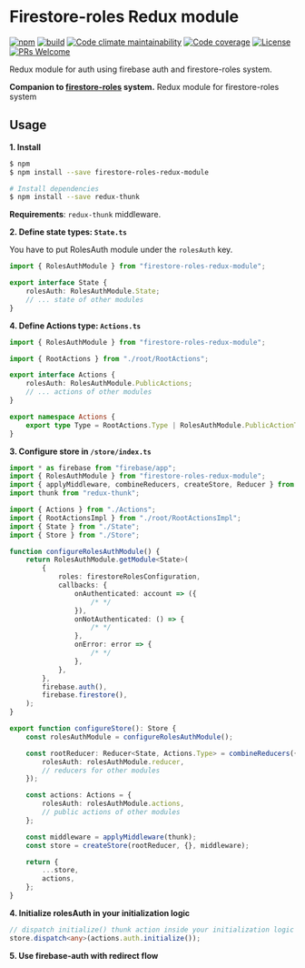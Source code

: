 # Firestore-roles Redux module

[![npm](https://img.shields.io/npm/v/firestore-roles-redux-module.svg?style=flat-square)](https://www.npmjs.com/package/firestore-roles-redux-module) [![build](https://travis-ci.com/Jblew/firestore-roles-redux-module.svg?branch=master)](https://travis-ci.com/Jblew/firestore-roles-redux-module) [![Code climate maintainability](https://img.shields.io/codeclimate/maintainability/Jblew/firestore-roles-redux-module?style=flat-square)](https://codeclimate.com/github/Jblew/firestore-roles-redux-module) [![Code coverage](https://img.shields.io/codeclimate/coverage/Jblew/firestore-roles-redux-module?style=flat-square)](https://codeclimate.com/github/Jblew/firestore-roles-redux-module) [![License](https://img.shields.io/github/license/Jblew/firestore-roles-redux-module.svg?style=flat-square)](https://github.com/Jblew/firestore-roles-redux-module/blob/master/LICENSE) [![PRs Welcome](https://img.shields.io/badge/PRs-welcome-brightgreen.svg?style=flat-square)](http://makeapullrequest.com)

Redux module for auth using firebase auth and firestore-roles system.

**Companion to [firestore-roles](https://github.com/jblew/firestore-roles) system.**
Redux module for firestore-roles system

## Usage

**1. Install**

```bash
$ npm
$ npm install --save firestore-roles-redux-module

# Install dependencies
$ npm install --save redux-thunk
```

**Requirements**: `redux-thunk` middleware.

**2. Define state types: `State.ts`**

You have to put RolesAuth module under the `rolesAuth` key.

```typescript
import { RolesAuthModule } from "firestore-roles-redux-module";

export interface State {
    rolesAuth: RolesAuthModule.State;
    // ... state of other modules
}
```

**4. Define Actions type: `Actions.ts`**

```typescript
import { RolesAuthModule } from "firestore-roles-redux-module";

import { RootActions } from "./root/RootActions";

export interface Actions {
    rolesAuth: RolesAuthModule.PublicActions;
    // ... actions of other modules
}

export namespace Actions {
    export type Type = RootActions.Type | RolesAuthModule.PublicActionType; // | union type for other actions
}
```

**3. Configure store in `/store/index.ts`**

```typescript
import * as firebase from "firebase/app";
import { RolesAuthModule } from "firestore-roles-redux-module";
import { applyMiddleware, combineReducers, createStore, Reducer } from "redux";
import thunk from "redux-thunk";

import { Actions } from "./Actions";
import { RootActionsImpl } from "./root/RootActionsImpl";
import { State } from "./State";
import { Store } from "./Store";

function configureRolesAuthModule() {
    return RolesAuthModule.getModule<State>(
        {
            roles: firestoreRolesConfiguration,
            callbacks: {
                onAuthenticated: account => ({
                    /* */
                }),
                onNotAuthenticated: () => {
                    /* */
                },
                onError: error => {
                    /* */
                },
            },
        },
        firebase.auth(),
        firebase.firestore(),
    );
}

export function configureStore(): Store {
    const rolesAuthModule = configureRolesAuthModule();

    const rootReducer: Reducer<State, Actions.Type> = combineReducers({
        rolesAuth: rolesAuthModule.reducer,
        // reducers for other modules
    });

    const actions: Actions = {
        rolesAuth: rolesAuthModule.actions,
        // public actions of other modules
    };

    const middleware = applyMiddleware(thunk);
    const store = createStore(rootReducer, {}, middleware);

    return {
        ...store,
        actions,
    };
}
```

**4. Initialize rolesAuth in your initialization logic**

```typescript
// dispatch initialize() thunk action inside your initialization logic
store.dispatch<any>(actions.auth.initialize());
```

**5. Use firebase-auth with redirect flow**

